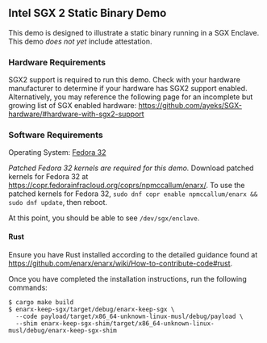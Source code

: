 ## Intel SGX 2 Static Binary Demo

This demo is designed to illustrate a static binary running in a SGX Enclave.
This demo *does not yet* include attestation.

### Hardware Requirements
SGX2 support is required to run this demo. Check with your hardware manufacturer
to determine if your hardware has SGX2 support enabled. Alternatively, you may
reference the following page for an incomplete but growing list of SGX enabled
hardware: https://github.com/ayeks/SGX-hardware/#hardware-with-sgx2-support

### Software Requirements
Operating System: [Fedora 32](https://getfedora.org/en/workstation/download/)

*Patched Fedora 32 kernels are required for this demo.*
Download patched kernels for Fedora 32 at
https://copr.fedorainfracloud.org/coprs/npmccallum/enarx/.
To use the patched kernels for Fedora 32,
`sudo dnf copr enable npmccallum/enarx && sudo dnf update`, then reboot.

At this point, you should be able to see `/dev/sgx/enclave`.

#### Rust

Ensure you have Rust installed according to the detailed guidance found at
https://github.com/enarx/enarx/wiki/How-to-contribute-code#rust.

Once you have completed the installation instructions, run the following commands:
```shell
$ cargo make build
$ enarx-keep-sgx/target/debug/enarx-keep-sgx \
  --code payload/target/x86_64-unknown-linux-musl/debug/payload \
  --shim enarx-keep-sgx-shim/target/x86_64-unknown-linux-musl/debug/enarx-keep-sgx-shim
```
